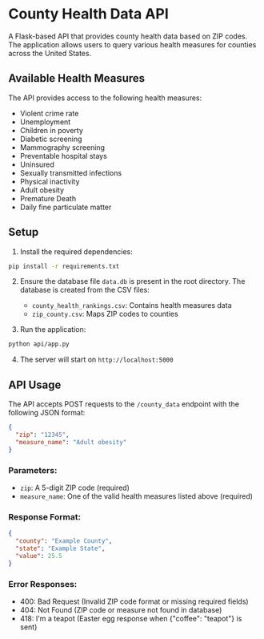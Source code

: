 # County Health Data API

A Flask-based API that provides county health data based on ZIP codes. The application allows users to query various health measures for counties across the United States.

## Available Health Measures

The API provides access to the following health measures:

- Violent crime rate
- Unemployment
- Children in poverty
- Diabetic screening
- Mammography screening
- Preventable hospital stays
- Uninsured
- Sexually transmitted infections
- Physical inactivity
- Adult obesity
- Premature Death
- Daily fine particulate matter

## Setup

1. Install the required dependencies:

```bash
pip install -r requirements.txt
```

2. Ensure the database file `data.db` is present in the root directory. The database is created from the CSV files:

   - `county_health_rankings.csv`: Contains health measures data
   - `zip_county.csv`: Maps ZIP codes to counties

3. Run the application:

```bash
python api/app.py
```

4. The server will start on `http://localhost:5000`

## API Usage

The API accepts POST requests to the `/county_data` endpoint with the following JSON format:

```json
{
  "zip": "12345",
  "measure_name": "Adult obesity"
}
```

### Parameters:

- `zip`: A 5-digit ZIP code (required)
- `measure_name`: One of the valid health measures listed above (required)

### Response Format:

```json
{
  "county": "Example County",
  "state": "Example State",
  "value": 25.5
}
```

### Error Responses:

- 400: Bad Request (Invalid ZIP code format or missing required fields)
- 404: Not Found (ZIP code or measure not found in database)
- 418: I'm a teapot (Easter egg response when {"coffee": "teapot"} is sent)
